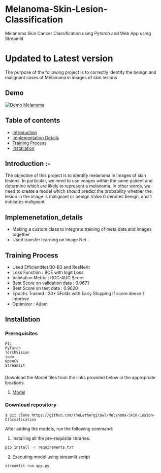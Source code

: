 # Melanoma-Skin-Lesion-Classification
Melanoma Skin Cancer Classification using Pytorch and Web App using Streamlit
# Updated to Latest version

The purpose of the following project is to correctly identify the benign and malignant cases of Melanoma in images of skin lesions

## Demo

[![Demo Melanoma](gifs/melanoma.gif)](https://www.youtube.com/watch?v=S-usBWWvAbA)

## Table of contents
* [Introduction](#Introduction)
* [Implementation Details](#Implementation_Details)
* [Training Process](#Training_Process)
* [Installation](#Installation)

## Introduction :-
The objective of this project is to identify melanoma in images of skin lesions. In particular, we need to use images 
within the same patient and determine which are likely to represent a melanoma. In other words, 
we need to create a model which should predict the probability whether the lesion in the image 
is malignant or benign.Value 0 denotes benign, and 1 indicates malignant

## Implemenetation_details
* Making a custom class to integrate training of meta data and Images together
* Used transfer learning on Image Net . 

## Training Process
* Used EfficientNet B0-B3 and ResNeXt 
* Loss Function : BCE with logit Loss
* Validation Metric : ROC-AUC Score
* Best Score on validation data : 0.9671
* Best Score on test data : 0.9620
* Epochs Trained : 20* 5Folds with Early Stopping if score doesn't improve
* Optimizer : Adam

## Installation
### Prerequisites

```
PIL
PyTorch
TorchVision
tqdm
OpenCV
Streamlit
```


### 
Download the Model files from the links provided below in the appropriate locations.

1. <a href="https://drive.google.com/file/d/19iWTnell-KeZaAjnJ3xd2bpGHA7c8M1_/view?usp=sharing">Model</a>


### Download repository
```
$ git clone https://github.com/TheLethargicOwl/Melanoma-Skin-Lesion-Classification
```

After adding the models, run the following command:

1. Installing all the pre-requisite libraries.
```bash
pip install -r requirements.txt
```
2. Executing model using streamlit script
```
streamlit run app.py
```

